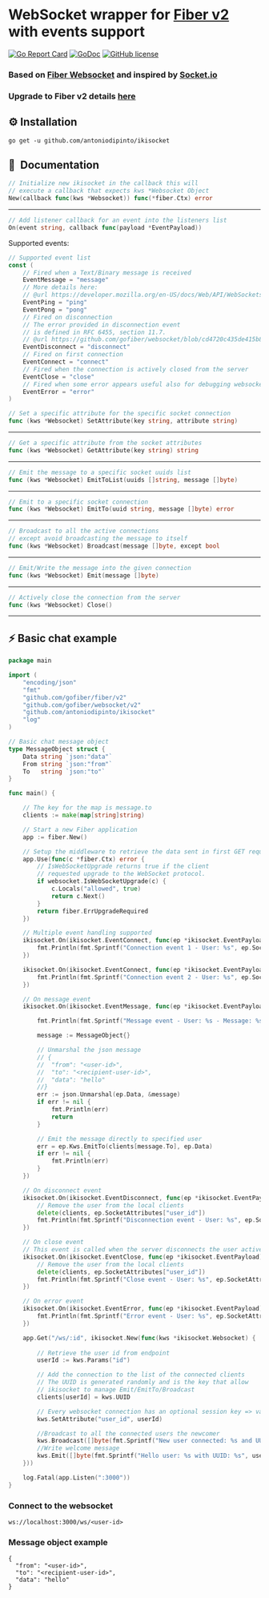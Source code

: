 
# WebSocket wrapper for [Fiber v2](https://github.com/gofiber/fiber) with events support
[![Go Report Card](https://goreportcard.com/badge/github.com/antoniodipinto/ikisocket)](https://goreportcard.com/report/github.com/antoniodipinto/ikisocket)
[![GoDoc](https://godoc.org/github.com/antoniodipinto/ikisocket?status.svg)](https://godoc.org/github.com/antoniodipinto/ikisocket)
[![GitHub license](https://img.shields.io/badge/license-MIT-blue.svg)](https://github.com/antoniodipinto/ikisocket/blob/master/LICENSE)
### Based on [Fiber Websocket](https://github.com/gofiber/websocket) and inspired by [Socket.io](https://github.com/socketio/socket.io)

### Upgrade to Fiber v2 details [here](https://github.com/antoniodipinto/ikisocket/issues/6) 



## ⚙️ Installation

```
go get -u github.com/antoniodipinto/ikisocket
```

## 📖 ️ Documentation

```go
// Initialize new ikisocket in the callback this will
// execute a callback that expects kws *Websocket Object
New(callback func(kws *Websocket)) func(*fiber.Ctx) error
```
---
```go
// Add listener callback for an event into the listeners list
On(event string, callback func(payload *EventPayload))
```
Supported events:

```go
// Supported event list
const (
	// Fired when a Text/Binary message is received
	EventMessage = "message"
	// More details here:
	// @url https://developer.mozilla.org/en-US/docs/Web/API/WebSockets_API/Writing_WebSocket_servers#Pings_and_Pongs_The_Heartbeat_of_WebSockets
	EventPing = "ping"
	EventPong = "pong"
	// Fired on disconnection
	// The error provided in disconnection event
	// is defined in RFC 6455, section 11.7.
	// @url https://github.com/gofiber/websocket/blob/cd4720c435de415b864d975a9ca23a47eaf081ef/websocket.go#L192
	EventDisconnect = "disconnect"
	// Fired on first connection
	EventConnect = "connect"
	// Fired when the connection is actively closed from the server
	EventClose = "close"
	// Fired when some error appears useful also for debugging websockets
	EventError = "error"
)
```

```go
// Set a specific attribute for the specific socket connection
func (kws *Websocket) SetAttribute(key string, attribute string)
```
---


```go
// Get a specific attribute from the socket attributes
func (kws *Websocket) GetAttribute(key string) string
```
---


```go
// Emit the message to a specific socket uuids list
func (kws *Websocket) EmitToList(uuids []string, message []byte) 
```
---

```go
// Emit to a specific socket connection
func (kws *Websocket) EmitTo(uuid string, message []byte) error
```
---


```go
// Broadcast to all the active connections
// except avoid broadcasting the message to itself
func (kws *Websocket) Broadcast(message []byte, except bool
```
---


```go
// Emit/Write the message into the given connection
func (kws *Websocket) Emit(message []byte)
```
---


```go
// Actively close the connection from the server
func (kws *Websocket) Close() 
```
---

## ⚡️ Basic chat example

```go
package main

import (
	"encoding/json"
	"fmt"
	"github.com/gofiber/fiber/v2"
	"github.com/gofiber/websocket/v2"
	"github.com/antoniodipinto/ikisocket"
	"log"
)

// Basic chat message object
type MessageObject struct {
	Data string `json:"data"`
	From string `json:"from"`
	To   string `json:"to"`
}

func main() {

	// The key for the map is message.to
	clients := make(map[string]string)

	// Start a new Fiber application
	app := fiber.New()

	// Setup the middleware to retrieve the data sent in first GET request
	app.Use(func(c *fiber.Ctx) error {
		// IsWebSocketUpgrade returns true if the client
		// requested upgrade to the WebSocket protocol.
		if websocket.IsWebSocketUpgrade(c) {
			c.Locals("allowed", true)
			return c.Next()
		}
		return fiber.ErrUpgradeRequired
	})

	// Multiple event handling supported
	ikisocket.On(ikisocket.EventConnect, func(ep *ikisocket.EventPayload) {
		fmt.Println(fmt.Sprintf("Connection event 1 - User: %s", ep.SocketAttributes["user_id"]))
	})

	ikisocket.On(ikisocket.EventConnect, func(ep *ikisocket.EventPayload) {
		fmt.Println(fmt.Sprintf("Connection event 2 - User: %s", ep.SocketAttributes["user_id"]))
	})

	// On message event
	ikisocket.On(ikisocket.EventMessage, func(ep *ikisocket.EventPayload) {

		fmt.Println(fmt.Sprintf("Message event - User: %s - Message: %s", ep.SocketAttributes["user_id"], string(ep.Data)))

		message := MessageObject{}

		// Unmarshal the json message
		// {
		//  "from": "<user-id>",
		//  "to": "<recipient-user-id>",
		//  "data": "hello"
		//}
		err := json.Unmarshal(ep.Data, &message)
		if err != nil {
			fmt.Println(err)
			return
		}

		// Emit the message directly to specified user
		err = ep.Kws.EmitTo(clients[message.To], ep.Data)
		if err != nil {
			fmt.Println(err)
		}
	})

	// On disconnect event
	ikisocket.On(ikisocket.EventDisconnect, func(ep *ikisocket.EventPayload) {
		// Remove the user from the local clients
		delete(clients, ep.SocketAttributes["user_id"])
		fmt.Println(fmt.Sprintf("Disconnection event - User: %s", ep.SocketAttributes["user_id"]))
	})

	// On close event
	// This event is called when the server disconnects the user actively with .Close() method
	ikisocket.On(ikisocket.EventClose, func(ep *ikisocket.EventPayload) {
		// Remove the user from the local clients
		delete(clients, ep.SocketAttributes["user_id"])
		fmt.Println(fmt.Sprintf("Close event - User: %s", ep.SocketAttributes["user_id"]))
	})

	// On error event
	ikisocket.On(ikisocket.EventError, func(ep *ikisocket.EventPayload) {
		fmt.Println(fmt.Sprintf("Error event - User: %s", ep.SocketAttributes["user_id"]))
	})

	app.Get("/ws/:id", ikisocket.New(func(kws *ikisocket.Websocket) {
		
		// Retrieve the user id from endpoint
		userId := kws.Params("id")

		// Add the connection to the list of the connected clients
		// The UUID is generated randomly and is the key that allow
		// ikisocket to manage Emit/EmitTo/Broadcast
		clients[userId] = kws.UUID

		// Every websocket connection has an optional session key => value storage
		kws.SetAttribute("user_id", userId)

		//Broadcast to all the connected users the newcomer
		kws.Broadcast([]byte(fmt.Sprintf("New user connected: %s and UUID: %s", userId, kws.UUID)), true)
		//Write welcome message
		kws.Emit([]byte(fmt.Sprintf("Hello user: %s with UUID: %s", userId, kws.UUID)))
	}))

	log.Fatal(app.Listen(":3000"))
}
```
### Connect to the websocket

```
ws://localhost:3000/ws/<user-id>
```
### Message object example

```
{
  "from": "<user-id>",
  "to": "<recipient-user-id>",
  "data": "hello"
}
```







